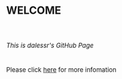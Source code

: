<html>
<body>
<h1>WELCOME</h1>
<br/><br/>
<p><big><i>This is dalessr's GitHub Page</i></big></p>
<br/>
<p><big>Please click <a href="https://dalessr.github.io/mywebsite/">here</a> for more infomation</big></p>
</body>
</html>

